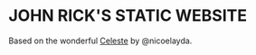 # JOHN RICK'S STATIC WEBSITE

Based on the wonderful [Celeste](https://github.com/nicoelayda/celeste) by @nicoelayda.
